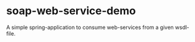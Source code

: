 # soap-web-service-demo

A simple spring-application to consume web-services from a given wsdl-file.
